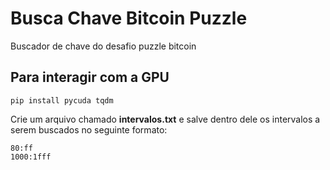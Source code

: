 # Busca Chave Bitcoin Puzzle

Buscador de chave do desafio puzzle bitcoin

## Para interagir com a GPU
`pip install pycuda tqdm`

Crie um arquivo chamado **intervalos.txt** e salve dentro dele os intervalos a serem buscados no seguinte formato:
```
80:ff
1000:1fff
 ```
